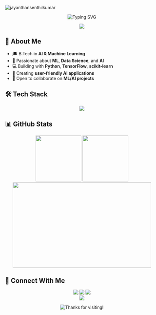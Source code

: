 <p align="left"> <img src="https://komarev.com/ghpvc/?username=jayanthansenthilkumar&label=Views%20on%20Me&color=0e75b6&style=flat" alt="jayanthansenthilkumar" /> </p>

<div align="center">
  <img src="https://readme-typing-svg.herokuapp.com?font=Montserrat&weight=600&size=35&pause=1000&color=36BCF7FF&center=true&vCenter=true&random=false&width=500&height=70&lines=Hey+There!+%F0%9F%91%8B;I'm+Jayanthan+Senthilkumar;AI+%26+ML+Engineer" alt="Typing SVG" />
  
  [![](https://komarev.com/ghpvc/?username=jayanthansenthilkumar&color=36BCF7&style=for-the-badge&label=Profile+Views)](https://github.com/jayanthansenthilkumar)
</div>

## 💫 About Me


- 🎓 B.Tech in **AI & Machine Learning**
- 🌱 Passionate about **ML**, **Data Science**, and **AI**
- 💻 Building with **Python**, **TensorFlow**, **scikit-learn**
- 🚀 Creating **user-friendly AI applications**
- 🤝 Open to collaborate on **ML/AI projects**

## 🛠️ Tech Stack

<div align="center">
  <img src="https://skillicons.dev/icons?i=python,tensorflow,pytorch,django,flask,react,mongodb,mysql,aws,docker&theme=light" />
</div>

## 📊 GitHub Stats

<div align="center">
  <img height="150" src="https://github-readme-stats.vercel.app/api?username=jayanthansenthilkumar&show_icons=true&bg_color=ffffff&title_color=006AFF&text_color=000000&icon_color=36BCF7&border_color=36BCF7&ring_color=36BCF7&include_all_commits=true&count_private=true" />
  <img height="150" src="https://github-readme-streak-stats.herokuapp.com?user=jayanthansenthilkumar&background=ffffff&border=36BCF7&stroke=36BCF7&ring=36BCF7&fire=FF6B00&currStreakNum=000000&currStreakLabel=006AFF&dates=666666" />
</div>

<div align="center">
  <img height="280" width="95%" src="https://github-readme-activity-graph.vercel.app/graph?username=jayanthansenthilkumar&custom_title=Contribution%20Graph&bg_color=ffffff&color=000000&line=36BCF7&point=006AFF&area=true&area_color=36BCF7&hide_border=false&border_color=36BCF7" />
</div>

## 🤝 Connect With Me

<div align="center">
  <a href="https://www.linkedin.com/in/jayanthan18" target="_blank"><img src="https://img.shields.io/badge/LinkedIn-0077B5?style=for-the-badge&logo=linkedin&logoColor=white" /></a>
  <a href="mailto:jayanthansenthilkumar18@gmail.com"><img src="https://img.shields.io/badge/Gmail-D14836?style=for-the-badge&logo=gmail&logoColor=white" /></a>
  <a href="https://ceo.prisoltech.com" target="_blank"><img src="https://img.shields.io/badge/Portfolio-00A0DC?style=for-the-badge&logo=safari&logoColor=white" /></a>
</div>

<div align="center">
  <img src="https://capsule-render.vercel.app/api?type=waving&color=gradient&height=100&section=footer"/>
</div>

<p align="center">
  <img src="https://img.shields.io/badge/Thanks%20for%20visiting-Star%20if%20useful-brightgreen.svg" alt="Thanks for visiting!" />
</p>


